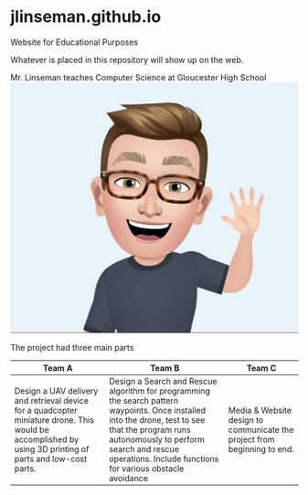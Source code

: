 # jlinseman.github.io
Website for Educational Purposes

Whatever is placed in this repository will show up on the web.

Mr. Linseman teaches Computer Science at Gloucester High School
![image](AvatarLinseman.jpg)

The project had three main parts

Team A| Team B| Team C
---|---|---
Design a UAV delivery and retrieval device for a quadcopter miniature drone. This would be accomplished by using 3D printing of parts and low-cost parts.|Design a Search and Rescue algorithm for programming the search pattern waypoints. Once installed into the drone, test to see that the program runs autonomously to perform search and rescue operations. Include functions for various obstacle avoidance |Media & Website design to communicate the project from beginning to end.
